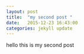 ```yaml
---
layout: post
title:  "my second post "
date:   2015-12-23 16:43:00
categories: jekyll update
---
```


hello this is my second post 


